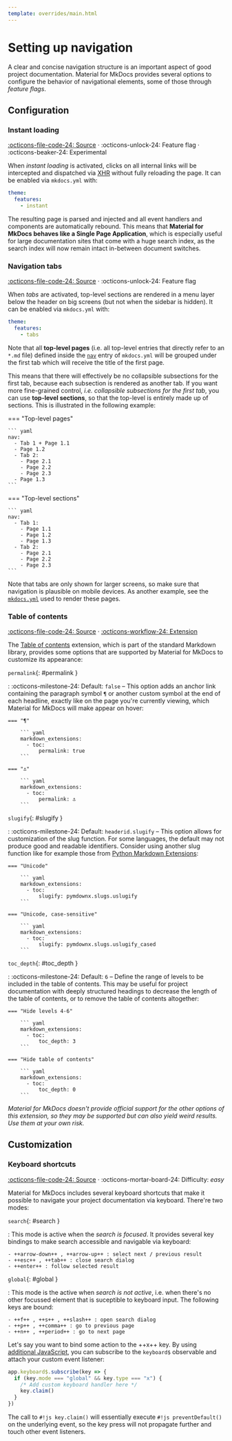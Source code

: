 ```yaml
---
template: overrides/main.html
---
```


# Setting up navigation

A clear and concise navigation structure is an important aspect of good project 
documentation. Material for MkDocs provides several options to configure the
behavior of navigational elements, some of those through _feature flags_.

## Configuration

### Instant loading

[:octicons-file-code-24: Source][1] · 
:octicons-unlock-24: Feature flag · 
:octicons-beaker-24: Experimental

When _instant loading_ is activated, clicks on all internal links will be
intercepted and dispatched via [XHR][2] without fully reloading the page. It
can be enabled via `mkdocs.yml` with:

``` yaml
theme:
  features:
    - instant
```

The resulting page is parsed and injected and all event handlers and components
are automatically rebound. This means that __Material for MkDocs behaves like a
Single Page Application__, which is especially useful for large documentation
sites that come with a huge search index, as the search index will now remain
intact in-between document switches.

  [1]: https://github.com/squidfunk/mkdocs-material/blob/master/src/assets/javascripts/integrations/instant/index.ts
  [2]: https://developer.mozilla.org/en-US/docs/Web/API/XMLHttpRequest

### Navigation tabs

[:octicons-file-code-24: Source][3] · :octicons-unlock-24: Feature flag

When _tabs_ are activated, top-level sections are rendered in a menu layer
below the header on big screens (but not when the sidebar is hidden). It can be
enabled via `mkdocs.yml` with:

``` yaml
theme:
  features:
    - tabs
```

Note that all __top-level pages__ (i.e. all top-level entries that directly
refer to an `*.md` file) defined inside the [`nav`][4] entry of `mkdocs.yml`
will be grouped under the first tab which will receive the title of the first
page.

This means that there will effectively be no collapsible subsections for the
first tab, because each subsection is rendered as another tab. If you want more
fine-grained control, _i.e. collapsible subsections for the first tab_, you can
use __top-level sections__, so that the top-level is entirely made up of
sections. This is illustrated in the following example:

=== "Top-level pages"

    ``` yaml
    nav:
      - Tab 1 + Page 1.1
      - Page 1.2
      - Tab 2:
        - Page 2.1
        - Page 2.2
        - Page 2.3
      - Page 1.3
    ```

=== "Top-level sections"

    ``` yaml
    nav:
      - Tab 1:
        - Page 1.1
        - Page 1.2
        - Page 1.3
      - Tab 2:
        - Page 2.1
        - Page 2.2
        - Page 2.3
    ```

Note that tabs are only shown for larger screens, so make sure that navigation
is plausible on mobile devices. As another example, see the [`mkdocs.yml`][5]
used to render these pages.

  [3]: https://github.com/squidfunk/mkdocs-material/blob/master/src/partials/tabs.html
  [4]: https://www.mkdocs.org/user-guide/configuration/#nav
  [5]: https://github.com/squidfunk/mkdocs-material/blob/master/mkdocs.yml

### Table of contents

[:octicons-file-code-24: Source][6] · [:octicons-workflow-24: Extension][7]

The [Table of contents][8] extension, which is part of the standard Markdown
library, provides some options that are supported by Material for MkDocs to
customize its appearance:

`permalink`{: #permalink }

:   :octicons-milestone-24: Default: `false` – This option adds an anchor link
    containing the paragraph symbol `¶` or another custom symbol at the end of
    each headline, exactly like on the page you're currently viewing, which
    Material for MkDocs will make appear on hover:

    === "¶"

        ``` yaml
        markdown_extensions:
          - toc:
              permalink: true
        ```

    === "⚓︎"

        ``` yaml
        markdown_extensions:
          - toc:
              permalink: ⚓︎
        ```

`slugify`{: #slugify }

:   :octicons-milestone-24: Default: `headerid.slugify` – This option allows for 
    customization of the slug function. For some languages, the default may not
    produce good and readable identifiers. Consider using another slug function
    like for example those from [Python Markdown Extensions][9]:

    === "Unicode"

        ``` yaml
        markdown_extensions:
          - toc:
              slugify: pymdownx.slugs.uslugify
        ```

    === "Unicode, case-sensitive"

        ``` yaml
        markdown_extensions:
          - toc:
              slugify: pymdownx.slugs.uslugify_cased
        ```

`toc_depth`{: #toc_depth }

:   :octicons-milestone-24: Default: `6` – Define the range of levels to be
    included in the table of contents. This may be useful for project
    documentation with deeply structured headings to decrease the length of the
    table of contents, or to remove the table of contents altogether:

    === "Hide levels 4-6"

        ``` yaml
        markdown_extensions:
          - toc:
              toc_depth: 3
        ```

    === "Hide table of contents"

        ``` yaml
        markdown_extensions:
          - toc:
              toc_depth: 0
        ```

_Material for MkDocs doesn't provide official support for the other options of
this extension, so they may be supported but can also yield weird results. Use
them at your own risk._

  [6]: https://github.com/squidfunk/mkdocs-material/blob/master/src/partials/toc.html
  [7]: https://python-markdown.github.io/extensions/toc/
  [8]: https://python-markdown.github.io/extensions/toc/#usage
  [9]: https://facelessuser.github.io/pymdown-extensions/extras/slugs/

## Customization

### Keyboard shortcuts

[:octicons-file-code-24: Source][10] ·
:octicons-mortar-board-24: Difficulty: _easy_

Material for MkDocs includes several keyboard shortcuts that make it possible
to navigate your project documentation via keyboard. There're two modes:

`search`{: #search }

:   This mode is active when the _search is focused_. It provides several key
    bindings to make search accessible and navigable via keyboard:

    - ++arrow-down++ , ++arrow-up++ : select next / previous result
    - ++esc++ , ++tab++ : close search dialog
    - ++enter++ : follow selected result

`global`{: #global }

:   This mode is the active when _search is not active_, i.e. when there's no
    other focussed element that is suceptible to keyboard input. The following
    keys are bound:

    - ++f++ , ++s++ , ++slash++ : open search dialog
    - ++p++ , ++comma++ : go to previous page
    - ++n++ , ++period++ : go to next page

Let's say you want to bind some action to the ++x++ key. By using [additional
JavaScript][11], you can subscribe to the `keyboard$` observable and attach
your custom event listener:

``` js
app.keyboard$.subscribe(key => {
  if (key.mode === "global" && key.type === "x") {
    /* Add custom keyboard handler here */
    key.claim()
  }
})
```

The call to `#!js key.claim()` will essentially execute `#!js preventDefault()`
on the underlying event, so the key press will not propagate further and touch
other event listeners.

  [10]: https://github.com/squidfunk/mkdocs-material/blob/master/src/assets/javascripts/integrations/keyboard/index.ts
  [11]: ../customization.md#additional-javascript
